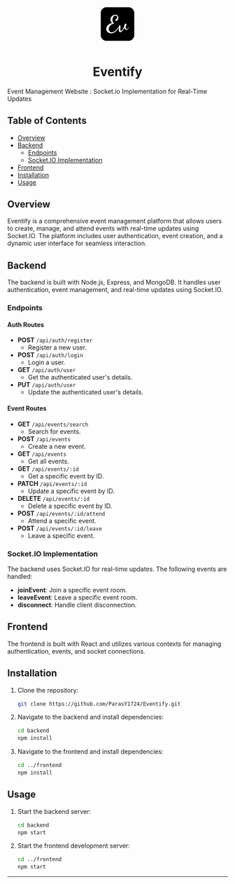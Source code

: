 <p align="center">
  <img src="https://github.com/ParasY1724/Eventify/blob/main/frontend/public/logo.png" alt="Eventify Logo" width="80" style="margin-bottom: 10px;">
</p>

<h1 align="center">Eventify</h1>



Event Management Website : Socket.io Implementation for Real-Time Updates


## Table of Contents

- [Overview](#overview)
- [Backend](#backend)
  - [Endpoints](#endpoints)
  - [Socket.IO Implementation](#socketio-implementation)
- [Frontend](#frontend)
- [Installation](#installation)
- [Usage](#usage)

## Overview

Eventify is a comprehensive event management platform that allows users to create, manage, and attend events with real-time updates using Socket.IO. The platform includes user authentication, event creation, and a dynamic user interface for seamless interaction.

## Backend

The backend is built with Node.js, Express, and MongoDB. It handles user authentication, event management, and real-time updates using Socket.IO.

### Endpoints

#### Auth Routes

- **POST** `/api/auth/register`
  - Register a new user.
- **POST** `/api/auth/login`
  - Login a user.
- **GET** `/api/auth/user`
  - Get the authenticated user's details.
- **PUT** `/api/auth/user`
  - Update the authenticated user's details.

#### Event Routes

- **GET** `/api/events/search`
  - Search for events.
- **POST** `/api/events`
  - Create a new event.
- **GET** `/api/events`
  - Get all events.
- **GET** `/api/events/:id`
  - Get a specific event by ID.
- **PATCH** `/api/events/:id`
  - Update a specific event by ID.
- **DELETE** `/api/events/:id`
  - Delete a specific event by ID.
- **POST** `/api/events/:id/attend`
  - Attend a specific event.
- **POST** `/api/events/:id/leave`
  - Leave a specific event.

### Socket.IO Implementation

The backend uses Socket.IO for real-time updates. The following events are handled:

- **joinEvent**: Join a specific event room.
- **leaveEvent**: Leave a specific event room.
- **disconnect**: Handle client disconnection.

## Frontend

The frontend is built with React and utilizes various contexts for managing authentication, events, and socket connections.

## Installation

1. Clone the repository:
   ```bash
   git clone https://github.com/ParasY1724/Eventify.git
   ```
2. Navigate to the backend and install dependencies:
   ```bash
   cd backend
   npm install
   ```
3. Navigate to the frontend and install dependencies:
   ```bash
   cd ../frontend
   npm install
   ```

## Usage

1. Start the backend server:
   ```bash
   cd backend
   npm start
   ```
2. Start the frontend development server:
   ```bash
   cd ../frontend
   npm start
   ```

---

